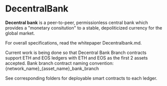 # DecentralBank
**Decentral bank** is a peer-to-peer, permissionless central bank which provides a "monetary consitution" to a stable, depoliticized currency for the global market. 

For overall specifications, read the whitepaper Decentralbank.md. 

Current work is being done so that Decentral Bank Branch contracts support ETH and EOS ledgers with ETH and EOS as the first 2 assets accepted. Bank branch contract naming convention: {network_name}_{asset_name}_bank_branch

See corresponding folders for deployable smart contracts to each ledger. 
